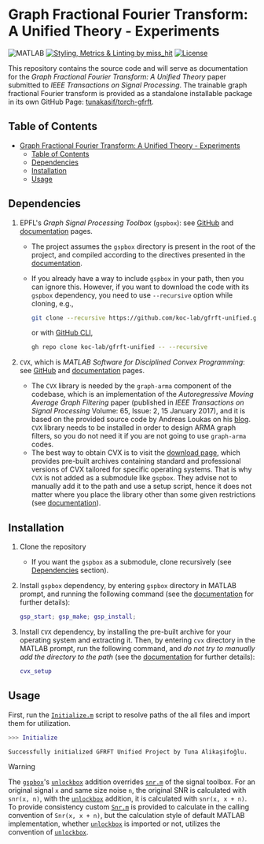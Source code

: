 # Graph Fractional Fourier Transform: A Unified Theory - Experiments

![MATLAB](https://img.shields.io/badge/MATLAB-2023a-orange.svg)
[![Styling, Metrics & Linting by miss_hit](https://img.shields.io/badge/Styling,%20Metrics%20%26%20Linting-miss_hit-blue)](https://misshit.org/)
[![License](https://img.shields.io/github/license/koc-lab/gfrft-unified)](https://github.com/koc-lab/gfrft-unified/blob/main/LICENSE)

This repository contains the source code and will serve as documentation for the _Graph Fractional Fourier Transform: A Unified Theory_ paper submitted to _IEEE Transactions on Signal Processing_. The trainable graph fractional Fourier transform is provided as a standalone installable package in its own GitHub Page: [tunakasif/torch-gfrft](https://github.com/tunakasif/torch-gfrft).

## Table of Contents

- [Graph Fractional Fourier Transform: A Unified Theory - Experiments](#graph-fractional-fourier-transform-a-unified-theory---experiments)
  - [Table of Contents](#table-of-contents)
  - [Dependencies](#dependencies)
  - [Installation](#installation)
  - [Usage](#usage)

## Dependencies

1. EPFL's _Graph Signal Processing Toolbox_ (`gspbox`): see [GitHub](https://github.com/epfl-lts2/gspbox) and [documentation](https://epfl-lts2.github.io/gspbox-html/) pages.
    - The project assumes the `gspbox` directory is present in the root of the project, and compiled according to the directives presented in the [documentation](https://epfl-lts2.github.io/gspbox-html/download.html).
    - If you already have a way to include `gspbox` in your path, then you can ignore this. However, if you want to download the code with its `gspbox` dependency, you need to use `--recursive` option while cloning, e.g.,

        ```sh
        git clone --recursive https://github.com/koc-lab/gfrft-unified.git
        ```

        or with [GitHub CLI](https://cli.github.com/),

        ```sh
        gh repo clone koc-lab/gfrft-unified -- --recursive
        ```

2. `CVX`, which is _MATLAB Software for Disciplined Convex Programming_: see [GitHub](https://github.com/cvxr/CVX) and [documentation](http://cvxr.com/cvx/) pages.
    - The `CVX` library is needed by the `graph-arma` component of the codebase, which is an implementation of the _Autoregressive Moving Average Graph Filtering_ paper (published in _IEEE Transactions on Signal Processing_ Volume: 65, Issue: 2, 15 January 2017), and it is based on the provided source code by Andreas Loukas on his [blog](https://andreasloukas.blog/code/). `CVX` library needs to be installed in order to design ARMA graph filters, so you do not need it if you are not going to use `graph-arma` codes.
    - The best way to obtain CVX is to visit the [download page](http://cvxr.com/cvx/download/), which provides pre-built archives containing standard and professional versions of CVX tailored for specific operating systems. That is why `CVX` is not added as a submodule like `gspbox`. They advise not to manually add it to the path and use a setup script, hence it does not matter where you place the library other than some given restrictions (see [documentation](http://web.cvxr.com/cvx/doc/install.html)).

## Installation

1. Clone the repository
   - If you want the `gspbox` as a submodule, clone recursively (see [Dependencies](#dependencies) section).
2. Install `gspbox` dependency, by entering `gspbox` directory in MATLAB prompt, and running the following command (see the [documentation](https://epfl-lts2.github.io/gspbox-html/download.html) for further details):

    ```matlab
    gsp_start; gsp_make; gsp_install;
    ```

3. Install `CVX` dependency, by installing the pre-built archive for your operating system and extracting it. Then, by entering `cvx` directory in the MATLAB prompt, run the following command, and _do not try to manually add the directory to the path_ (see the [documentation](http://web.cvxr.com/cvx/doc/install.html) for further details):

    ```matlab
    cvx_setup
    ```

## Usage

First, run the [`Initialize.m`](./Initialize.m) script to resolve paths of the all files and import them for utilization.

```matlab
>>> Initialize
```

```stdout
Successfully initialized GFRFT Unified Project by Tuna Alikaşifoğlu.
```

> [!WARNING]  
> The [`gspbox`](https://github.com/epfl-lts2/gspbox)'s [`unlockbox`](https://github.com/epfl-lts2/unlocbox) addition overrides [`snr.m`](https://github.com/epfl-lts2/unlocbox/blob/df22b021536c0f4e0411cd07c23fa916bd9dbb6d/utils/snr.m#L1-L29) of the signal toolbox. For an original signal `x` and same size noise `n`, the original SNR is calculated with `snr(x, n)`, with the [`unlockbox`](https://github.com/epfl-lts2/unlocbox) addition, it is calculated with `snr(x, x + n)`. To provide consistency custom [`Snr.m`](./src/Snr.m) is provided to calculate in the calling convention of `Snr(x, x + n)`, but the calculation style of default MATLAB implementation, whether [`unlockbox`](https://github.com/epfl-lts2/unlocbox) is imported or not, utilizes the convention of [`unlockbox`](https://github.com/epfl-lts2/unlocbox).
